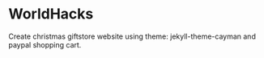 # WorldHacks
Create christmas giftstore website using theme:  jekyll-theme-cayman and paypal shopping cart.
